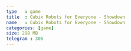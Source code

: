 ```yaml
---
type   : game
title  : Cubix Robots for Everyone - Showdown
name   : Cubix Robots for Everyone - Showdown
categories: [game]
size: 298 MB
telegram : 306
---
```


